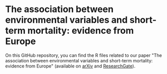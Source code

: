 # The association between environmental variables and short-term mortality: evidence from Europe
On this GitHub repository, you can find the R files related to our paper "The association between environmental variables and short-term mortality: evidence from Europe" (available on <a href="https://arxiv.org/abs/2503.04568">arXiv</a> and <a href="https://www.researchgate.net/publication/389635942_Granular_mortality_modeling_with_temperature_and_epidemic_shocks_a_three-state_regime-switching_approach">ResearchGate</a>). 

